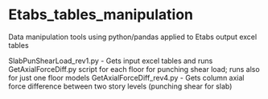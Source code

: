 # Etabs_tables_manipulation
Data manipulation tools using python/pandas applied to Etabs output excel tables

SlabPunShearLoad_rev1.py - Gets input excel tables and runs GetAxialForceDiff.py script for each floor for punching shear load; runs also for just one floor models
GetAxialForceDiff_rev4.py - Gets column axial force difference between two story levels (punching shear for slab)
